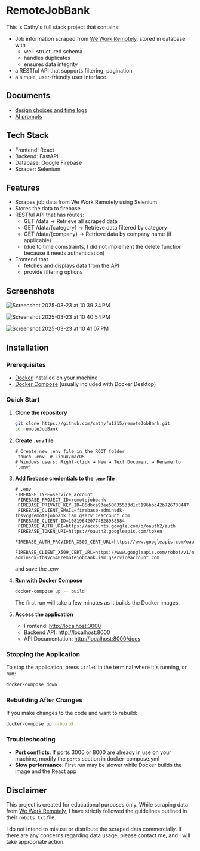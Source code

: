 # RemoteJobBank
This is Cathy's full stack project that contains:
- Job information scraped from [We Work Remotely](https://weworkremotely.com), stored in database with
  - well-structured schema
  - handles duplicates
  - ensures data integrity
- a RESTful API that supports filtering, pagination
- a simple, user-friendly user interface.


## Documents
- [design choices and time logs](https://github.com/cathyfu1215/remoteJobBank/blob/main/design-choices.md)
- [AI prompts](https://github.com/cathyfu1215/remoteJobBank/blob/main/ai-prompts.md)



## Tech Stack
- Frontend: React 
- Backend: FastAPI
- Database: Google Firebase
- Scraper: Selenium


## Features
- Scrapes job data from We Work Remotely using Selenium
- Stores the data to firebase
- RESTful API that has routes:
  - GET /data → Retrieve all scraped data
  - GET /data/{category} → Retrieve data filtered by category
  - GET /data/{company} → Retrieve data by company name (if applicable)
  - (due to time comstraints, I did not implement the delete function because it needs authentication)
- Frontend that
  - fetches and displays data from the API
  - provide filtering options

## Screenshots
![Screenshot 2025-03-23 at 10 39 34 PM](https://github.com/user-attachments/assets/1348e52c-17c6-4090-8fbf-c78a4b65c49a)

![Screenshot 2025-03-23 at 10 40 54 PM](https://github.com/user-attachments/assets/339133ac-1321-4381-96f0-33437445d768)

![Screenshot 2025-03-23 at 10 41 07 PM](https://github.com/user-attachments/assets/ab3d432d-ba35-4817-b157-105596526b91)

## Installation

### Prerequisites
- [Docker](https://www.docker.com/products/docker-desktop/) installed on your machine
- [Docker Compose](https://docs.docker.com/compose/install/) (usually included with Docker Desktop)

### Quick Start

1. **Clone the repository**
   ```bash
   git clone https://github.com/cathyfu1215/remoteJobBank.git
   cd remoteJobBank
   ```
2. **Create ```.env``` file**
   ```
   # Create new .env file in the ROOT folder
    touch .env  # Linux/macOS
   # Windows users: Right-click → New → Text Document → Rename to ".env"
   
   ```
3. **Add firebase credentials to the ```.env``` file**
   ```
   # .env
   FIREBASE_TYPE=service_account
    FIREBASE_PROJECT_ID=remotejobbank
    FIREBASE_PRIVATE_KEY_ID=05dbca93ee50635533d1c5196bbc42b726738447
    FIREBASE_CLIENT_EMAIL=firebase-adminsdk-fbsvc@remotejobbank.iam.gserviceaccount.com
    FIREBASE_CLIENT_ID=108196420774828988584
    FIREBASE_AUTH_URI=https://accounts.google.com/o/oauth2/auth
    FIREBASE_TOKEN_URI=https://oauth2.googleapis.com/token
    FIREBASE_AUTH_PROVIDER_X509_CERT_URL=https://www.googleapis.com/oauth2/v1/certs
    FIREBASE_CLIENT_X509_CERT_URL=https://www.googleapis.com/robot/v1/metadata/x509/firebase-adminsdk-fbsvc%40remotejobbank.iam.gserviceaccount.com
   ```
    and save the .env
4. **Run with Docker Compose**
   ```bash
   docker-compose up -- build
   ```
   The first run will take a few minutes as it builds the Docker images.

3. **Access the application**
   - Frontend: [http://localhost:3000](http://localhost:3000)
   - Backend API: [http://localhost:8000](http://localhost:8000)
   - API Documentation: [http://localhost:8000/docs](http://localhost:8000/docs)

### Stopping the Application

To stop the application, press `Ctrl+C` in the terminal where it's running, or run:
```bash
docker-compose down
```

### Rebuilding After Changes

If you make changes to the code and want to rebuild:
```bash
docker-compose up --build
```

### Troubleshooting

- **Port conflicts**: If ports 3000 or 8000 are already in use on your machine, modify the `ports` section in docker-compose.yml
- **Slow performance**: First run may be slower while Docker builds the image and the React app



## Disclaimer  
This project is created for educational purposes only. While scraping data from [We Work Remotely](https://weworkremotely.com), I have strictly followed the guidelines outlined in their `robots.txt` file.  

I do not intend to misuse or distribute the scraped data commercially. If there are any concerns regarding data usage, please contact me, and I will take appropriate action.

